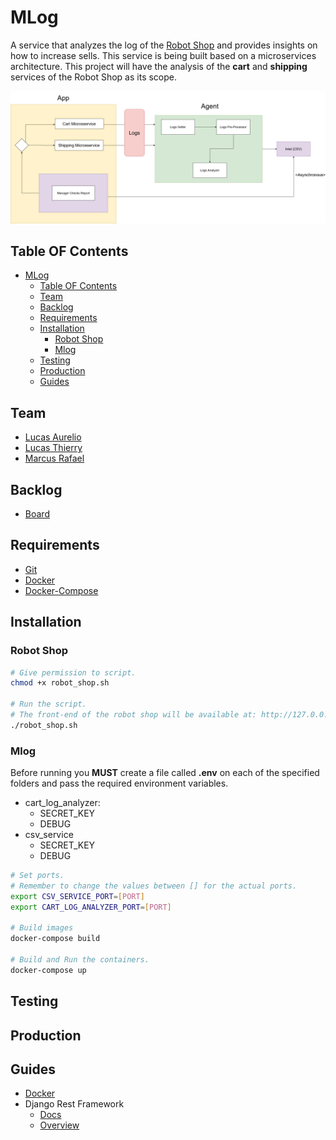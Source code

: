 # MLog

A service that analyzes the log of the [Robot Shop](https://github.com/instana/robot-shop) and provides insights on how to increase sells.
This service is being built based on a microservices architecture.
This project will have the analysis of the **cart** and **shipping** services of the Robot Shop as its scope.

![alt text](media/diagram.png?raw=true)

## Table OF Contents

- [MLog](#mlog)
  - [Table OF Contents](#table-of-contents)
  - [Team](#team)
  - [Backlog](#backlog)
  - [Requirements](#requirements)
  - [Installation](#installation)
    - [Robot Shop](#robot-shop)
    - [Mlog](#mlog-1)
  - [Testing](#testing)
  - [Production](#production)
  - [Guides](#guides)

## Team

- [Lucas Aurelio](https://github.com/lucas625)
- [Lucas Thierry](https://github.com/lucasthierry)
- [Marcus Rafael](https://github.com/marcusrafael)

## Backlog

- [Board](https://trello.com/invite/b/gBPAZXzy/567892ba668b70a6f3a84c1ad4a84c62/projeto-microservice)

## Requirements

- [Git](https://git-scm.com/book/en/v2/Getting-Started-Installing-Git)
- [Docker](https://www.docker.com/)
- [Docker-Compose](https://docs.docker.com/compose/install/)

## Installation

### Robot Shop

```sh
# Give permission to script.
chmod +x robot_shop.sh

# Run the script.
# The front-end of the robot shop will be available at: http://127.0.0.1:8080/
./robot_shop.sh
```

### Mlog

Before running you **MUST** create a file called **.env** on each of the specified folders and pass the required environment variables.

- cart_log_analyzer:
  - SECRET_KEY
  - DEBUG
- csv_service
  - SECRET_KEY
  - DEBUG

```sh
# Set ports.
# Remember to change the values between [] for the actual ports.
export CSV_SERVICE_PORT=[PORT]
export CART_LOG_ANALYZER_PORT=[PORT]

# Build images
docker-compose build

# Build and Run the containers.
docker-compose up
```

## Testing

## Production

## Guides

- [Docker](https://docs.docker.com/get-started/)
- Django Rest Framework
  - [Docs](https://www.django-rest-framework.org/)
  - [Overview](http://www.cdrf.co/)
